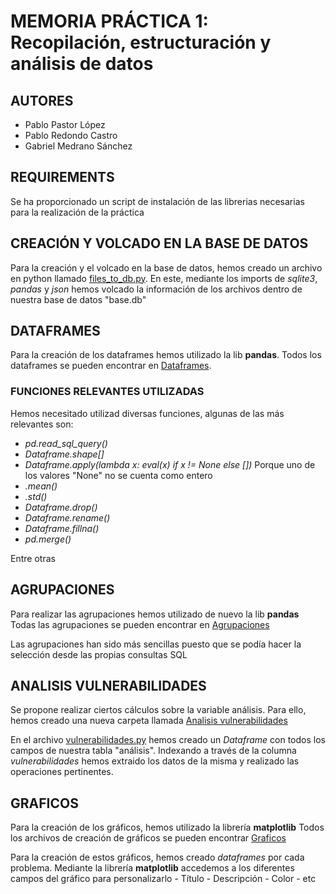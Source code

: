 # MEMORIA PRÁCTICA 1: Recopilación, estructuración y análisis de datos

## AUTORES
- Pablo Pastor López
- Pablo Redondo Castro
- Gabriel Medrano Sánchez

## REQUIREMENTS
Se ha proporcionado un script de instalación de las librerias necesarias para la realización de la práctica

## CREACIÓN Y VOLCADO EN LA BASE DE DATOS

Para la creación y el volcado en la base de datos, hemos creado un archivo en python llamado [files_to_db.py](./database/files_to_db.py).
En este, mediante los imports de *sqlite3*, *pandas* y *json* hemos volcado la información de los archivos dentro de nuestra base de datos "base.db"

## DATAFRAMES

Para la creación de los dataframes hemos utilizado la lib **pandas**. 
Todos los dataframes se pueden encontrar en [Dataframes](./src/Dataframes/).

### FUNCIONES RELEVANTES UTILIZADAS

Hemos necesitado utilizad diversas funciones, algunas de las más relevantes son:
- *pd.read_sql_query()*
- *Dataframe.shape[]*
- *Dataframe.apply(lambda x: eval(x) if x != None else [])* Porque uno de los valores "None" no se cuenta como entero
- *.mean()*
- *.std()*
- *Dataframe.drop()*
- *Dataframe.rename()*
- *Dataframe.fillna()*
- *pd.merge()*

Entre otras

## AGRUPACIONES

Para realizar las agrupaciones hemos utilizado de nuevo la lib **pandas**
Todas las agrupaciones se pueden encontrar en [Agrupaciones](./src/Agrupaciones/)

Las agrupaciones han sido más sencillas puesto que se podía hacer la selección desde las propias consultas SQL

## ANALISIS VULNERABILIDADES

Se propone realizar ciertos cálculos sobre la variable análisis.
Para ello, hemos creado una nueva carpeta llamada [Analisis vulnerabilidades](./src/Analisis%20vulnerabilidades/)

En el archivo [vulnerabilidades.py](./src/Analisis%20vulnerabilidades/vulnerabilidades.py) hemos creado un *Dataframe* con todos los campos de 
nuestra tabla "análisis".
Indexando a través de la columna *vulnerabilidades* hemos extraido los datos de la misma y realizado las operaciones pertinentes.

## GRAFICOS

Para la creación de los gráficos, hemos utilizado la librería **matplotlib**
Todos los archivos de creación de gráficos se pueden encontrar [Graficos](./src/Graficos/)

Para la creación de estos gráficos, hemos creado *dataframes* por cada problema.
Mediante la librería **matplotlib** accedemos a los diferentes campos del gráfico para personalizarlo
    - Título
    - Descripción
    - Color
    - etc